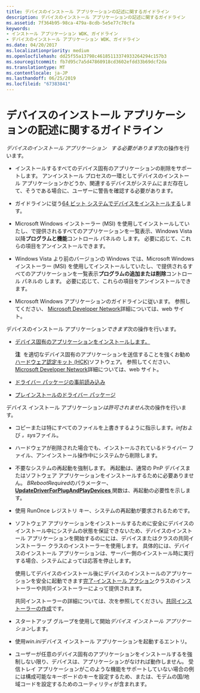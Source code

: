 ```yaml
---
title: デバイスのインストール アプリケーションの記述に関するガイドライン
description: デバイスのインストール アプリケーションの記述に関するガイドライン
ms.assetid: 7f364b95-98ca-479a-8cdb-5e5e77c70cfa
keywords:
- インストール アプリケーション WDK、ガイドライン
- デバイスのインストール アプリケーション WDK、ガイドライン
ms.date: 04/20/2017
ms.localizationpriority: medium
ms.openlocfilehash: dd25f55a13798c46185113374933264294c157b3
ms.sourcegitcommit: fb7d95c7a5d47860918cd3602efdd33b69dcf2da
ms.translationtype: MT
ms.contentlocale: ja-JP
ms.lasthandoff: 06/25/2019
ms.locfileid: "67383841"
---
```

# <a name="guidelines-for-writing-device-installation-applications"></a>デバイスのインストール アプリケーションの記述に関するガイドライン


*デバイスのインストール アプリケーション*   *する必要があります*次の操作を行います。

-   インストールするすべてのデバイス固有のアプリケーションの削除をサポートします。 アンインストール プロセスの一環としてデバイスのインストール アプリケーションかどうか、関連するデバイスがシステムにまだ存在して、そうである場合に、ユーザーに警告を確認する必要があります。

-   ガイドラインに従う[64 ビット システムでデバイスをインストールする](device-installations-on-64-bit-systems.md)します。

-   Microsoft Windows インストーラー (MSI) を使用してインストールしていたし、で提供されるすべてのアプリケーションを一覧表示、Windows Vista 以降**プログラムと機能**コントロール パネルの します。 必要に応じて、これらの項目をアンインストールできます。

-   Windows Vista より前のバージョンの Windows では、Microsoft Windows インストーラー (MSI) を使用してインストールしていたし、で提供されるすべてのアプリケーションを一覧表示**プログラムの追加または削除**コントロール パネルの します。 必要に応じて、これらの項目をアンインストールできます。

-   Microsoft Windows アプリケーションのガイドラインに従います。 参照してください、 [Microsoft Developer Network](https://go.microsoft.com/fwlink/p/?linkid=8714)詳細については、web サイト。

デバイスのインストール アプリケーション*できます*次の操作を行います。

-   [デバイス固有のアプリケーションをインストールします。](installing-device-specific-applications.md)

    **注**  を適切なデバイス固有のアプリケーションを送信することを強くお勧め[ハードウェア認定キット (HCK)](https://go.microsoft.com/fwlink/p/?linkid=227016)ソフトウェア。 参照してください、 [Microsoft Developer Network](https://go.microsoft.com/fwlink/p/?linkid=8714)詳細については、web サイト。

     

-   [ドライバー パッケージの事前読み込み](preloading-driver-packages.md)

-   [プレインストールのドライバー パッケージ](preinstalling-driver-packages.md)

デバイス インストール アプリケーション*は許可されません*次の操作を行います。

-   コピーまたは特にすべてのファイルを上書きするように指示します。*inf*および *。sys*ファイル。

-   ハードウェアが削除された場合でも、インストールされているドライバー ファイル、アンインストール操作中にシステムから削除します。

-   不要なシステムの再起動を強制します。 再起動は、通常の PnP デバイスまたはソフトウェア アプリケーションをインストールするために必要ありません。 *BRebootRequired*のパラメーター、 [ **UpdateDriverForPlugAndPlayDevices** ](https://docs.microsoft.com/windows/desktop/api/newdev/nf-newdev-updatedriverforplugandplaydevicesa)関数は、再起動の必要性を示します。

-   使用 RunOnce レジストリ キー、システムの再起動が要求されるためです。

-   ソフトウェア アプリケーションをインストールするために安全にデバイスのインストール中にシステムの状態を保証できないため、デバイスのインストール アプリケーションを開始するのにには、デバイスまたはクラスの共同インストーラー クラスのインストーラーを使用します。 具体的には、デバイスのインストール アプリケーションは、サーバー側のインストール時に実行する場合、システムによっては応答を停止します。

    使用してデバイスのインストール後にデバイスのインストールのアプリケーションを安全に起動できます[完了-インストール アクション](finish-install-actions--windows-vista-and-later-.md)クラスのインストーラーや共同インストーラーによって提供されます。

    共同インストーラーの詳細については、次を参照してください。[共同インストーラーの作成](writing-a-co-installer.md)です。

-   スタートアップ グループを使用して開始*デバイス インストール アプリケーション*します。

-   使用*win.ini*デバイス インストール アプリケーションを起動するエントリ。

-   ユーザーが任意のデバイス固有のアプリケーションをインストールするを強制しない限り、デバイスは、アプリケーションがなければ動作しません。 受信トレイ アプリケーションがこのような機能をサポートしていない場合の例には構成可能なキーボードのキーを設定するため、または、モデムの国/地域コードを設定するためのユーティリティが含まれます。

 

 





